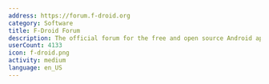 ```yaml
---
address: https://forum.f-droid.org
category: Software
title: F-Droid Forum
description: The official forum for the free and open source Android app repository
userCount: 4133
icon: f-droid.png
activity: medium
language: en_US
---
```


